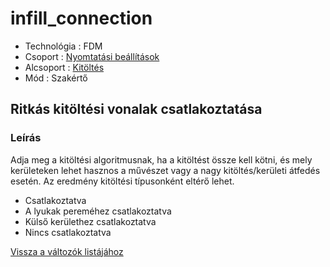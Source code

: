 # infill\_connection

* Technológia : FDM
* Csoport : [Nyomtatási beállítások](../../konfig/print_settings.md)
* Alcsoport : [Kitöltés](../../beallitasok/print_settings.md#remplissage) 
* Mód : Szakértő

## Ritkás kitöltési vonalak csatlakoztatása

### Leírás

Adja meg a kitöltési algoritmusnak, ha a kitöltést össze kell kötni, és mely kerületeken lehet hasznos a művészet vagy a nagy kitöltés/kerületi átfedés esetén. Az eredmény kitöltési típusonként eltérő lehet.

* Csatlakoztatva
* A lyukak pereméhez csatlakoztatva
* Külső kerülethez csatlakoztatva
* Nincs csatlakoztatva

[Vissza a változók listájához](/)

